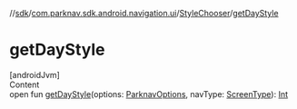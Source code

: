 //[sdk](../../../index.md)/[com.parknav.sdk.android.navigation.ui](../index.md)/[StyleChooser](index.md)/[getDayStyle](get-day-style.md)



# getDayStyle  
[androidJvm]  
Content  
open fun [getDayStyle](get-day-style.md)(options: [ParknavOptions](../../com.parknav.sdk.android.navigation.util/-parknav-options/index.md), navType: [ScreenType](../../com.parknav.sdk.android.navigation.model/-screen-type/index.md)): [Int](https://kotlinlang.org/api/latest/jvm/stdlib/kotlin/-int/index.html)  



